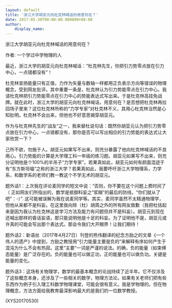 ```yaml
---
layout: default
title: '浙江大学胡亚元向杜克林喊话的用意何在？'
date: 2017-05-30T00:00:00.000000+08:00
author:
    display_name: 
---
```


浙江大学胡亚元向杜克林喊话的用意何在？

作者: 一个学过中学物理的人

最近，浙江大学的胡亚元向杜克林喊话：“杜克林先生，你把引力势零点放在引力中心，一点错都没有”！

杜克林宣扬能量只有正值，力作为矢量与数轴一样都用正负表示方向等错误的物理概念，受到网友批评。其中重要一条是，杜克林认为引力势能零点在引力中心。我请杜克林把引力势能零点在引力中心的势能表达式写出来。于是杜克林高挂免战牌。就在此时，浙江大学的胡亚元向杜克林喊话，用意何在？是否想把杜克林再拉回场子里来？这位杜克林所称的“力学专家”对杜克林不义，其用心杜克林当然是心知肚明。杜克林不会出来，但他也不好意思揭穿胡亚元。

作为与杜克林先生的“战友“之一，我来替杜说句话：既然你胡亚元认为把引力势零点放在引力中心，一点错都没有，那你是否可以写出相应的引力势能的表达式让大家欣赏一下？

己所不欲，勿施于人。胡亚元如果写不出来，则充分暴露了他向杜克林喊话的不良用心。引力势能的计算是大学理工科一年级的练习题。胡亚元如果写不出来，则充分证明他是个100%的半吊子“力学专家”。若果真如此，胡亚元如何有颜面混迹于有“东方斯坦福“之称的浙江大学？若果真如此，我要呼吁浙江大学物理系，力学系，和数学系的老师们教一教这个不学无术的胡亚元。

题外话1：上次我在评论麦同学的短文中说：“否则，你不要在这个问题上费时间了（ 正如网友们所指出的，数学是抵御科妄之“浆糊”的最后的防线，“你们就从了吧”：-）”. 这可能被误解为我在说麦同学等。其实，麦同学虽然不太精通物理学，但他从来都不是科妄。在这里我向除（杜）胡周之外的所有网友致歉（我把杜括起来是因为我认为杜克林这是学习方法及能力有问题但并不是科妄）。胡亚元到现在还喊出那样的昏话妄语，那只能说明他是十足的科妄。为了证明他不是，胡亚元或许真的可能会写出那个表达式。那会令我们大开眼界！让我们期待！

题外话2：新语丝（2017年4月27日）刊登的熊伟翻译的纪念方励之的文章《一个伟人的遗产》中提到，方励之教授用“引力能量主要是负的”来解释有序如何产生于混沌为什么不会有热寂。这里“主要“一词是严谨的说法。的确，负的能量（如束缚态能量）是广泛存在的。负的能量也可以做正功，正的能量也可以做负功。关键是能量的变化。

题外话3：这场有关物理学，数学的最基本概念的论战持续了近半年。它不仅涉及了这些概念本身，还涉及了一些相关的数学，物理方法论。如果有关老师们把有些东西作为例子引入理工科数学物理课堂，可能会很有意义。我是学物理的。但在物理概念，方法方面给我教育最深影响最大的是我们的一位数学教授。

(XYS20170530)

